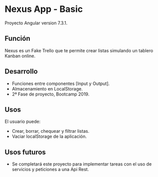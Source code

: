 # Nexus App - Basic
Proyecto Angular version 7.3.1.

## Función
Nexus es un Fake Trello que te permite crear listas simulando un tablero Kanban online.

## Desarrollo
* Funciones entre componentes [Input y Output].
* Almacenamiento en LocalStorage.
* 2ª Fase de proyecto, Bootcamp 2019.

## Usos
El usuario puede:
* Crear, borrar, chequear y filtrar listas.
* Vaciar localStorage de la aplicación.

## Usos futuros
* Se completará este proyecto para implementar tareas con el uso de servicios y peticiones a una Api Rest.
